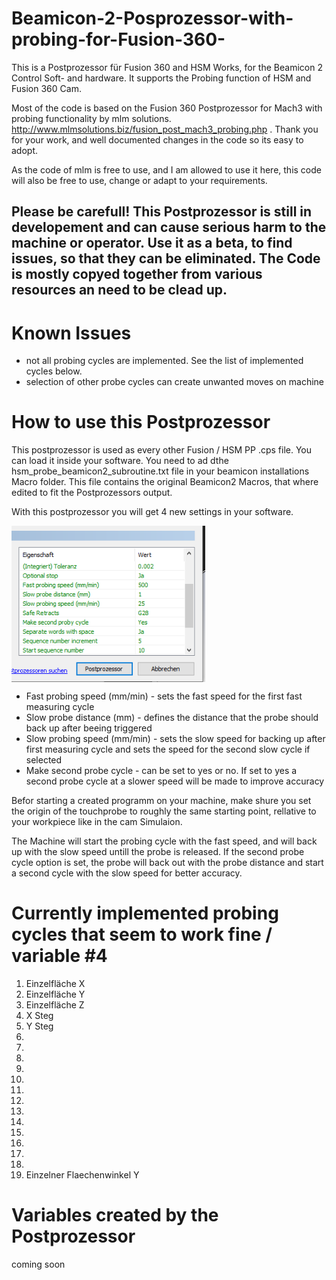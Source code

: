# Beamicon-2-Posprozessor-with-probing-for-Fusion-360-
This is a Postprozessor für Fusion 360 and HSM Works, for the Beamicon 2 Control Soft- and hardware. It supports the Probing function of HSM and Fusion 360 Cam.

Most of the code is based on the Fusion 360 Postprozessor for Mach3 with probing functionality by mlm solutions. <a href>http://www.mlmsolutions.biz/fusion_post_mach3_probing.php
</a>. Thank you for your work, and well documented changes in the code so its easy to adopt.

As the code of mlm is free to use, and I am allowed to use it here, this code will also be free to use, change or adapt to your requirements.

## Please be carefull! This Postprozessor is still in developement and can cause serious harm to the machine or operator. Use it as a beta, to find issues, so that they can be eliminated. The Code is mostly copyed together from various resources an need to be clead up.

# Known Issues

- not all probing cycles are implemented. See the list of implemented cycles below.
- selection of other probe cycles can create unwanted moves on machine



# How to use this Postprozessor

This postprozessor is used as every other Fusion / HSM PP .cps file.
You can load it inside your software. You need to ad dthe hsm_probe_beamicon2_subroutine.txt file in your beamicon installations Macro folder.
This file contains the original Beamicon2 Macros, that where edited to fit the Postprozessors output.

With this postprozessor you will get 4 new settings in your software.

<a href="" target="blank"><img align="center" src="/images/hsmworks_pp_settings.PNG" height="250" /></a>

<ul>
    <li>Fast probing speed (mm/min) - sets the fast speed for the first fast measuring cycle</li>
    <li>Slow probe distance (mm)    - defines the distance that the probe should back up after beeing triggered</li>
    <li>Slow probing speed (mm/min) - sets the slow speed for backing up after first measuring cycle and sets the speed for the second slow cycle if selected</li>
    <li>Make second probe cycle     - can be set to yes or no. If set to yes a second probe cycle at a slower speed will be made to improve accuracy</li>
</ul>

Befor starting a created programm on your machine, make shure you set the origin of the touchprobe to roughly the same starting point, rellative to your workpiece like in the cam Simulaion.

The Machine will start the probing cycle with the fast speed, and will back up with the slow speed untill the probe is released. If the second probe cycle option is set, the probe will back out with the probe distance and start a second cycle with the slow speed for better accuracy.




# Currently implemented probing cycles that seem to work fine / variable #4
<ol>
    <li>Einzelfläche X</li>
    <li>Einzelfläche Y</li>
    <li>Einzelfläche Z</li>
    <li>X Steg</li>
    <li>Y Steg</li>
    <li></li>
    <li></li>
    <li></li>
    <li></li>
    <li></li>
    <li></li>
    <li></li>
    <li></li>
    <li></li>
    <li></li>
    <li></li>
    <li></li>
    <li></li>
    <li>Einzelner Flaechenwinkel Y</li>
</ol>

# Variables created by the Postprozessor

coming soon